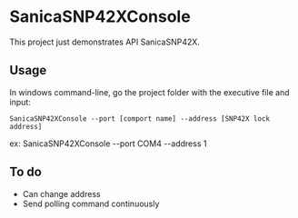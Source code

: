 ﻿# SanicaSNP42XConsole
This project just demonstrates API SanicaSNP42X.

## Usage
In windows command-line, go the project folder with the executive file and input:  
```
SanicaSNP42XConsole --port [comport name] --address [SNP42X lock address]
```
ex: SanicaSNP42XConsole --port COM4 --address 1

## To do
* Can change address
* Send polling command continuously
